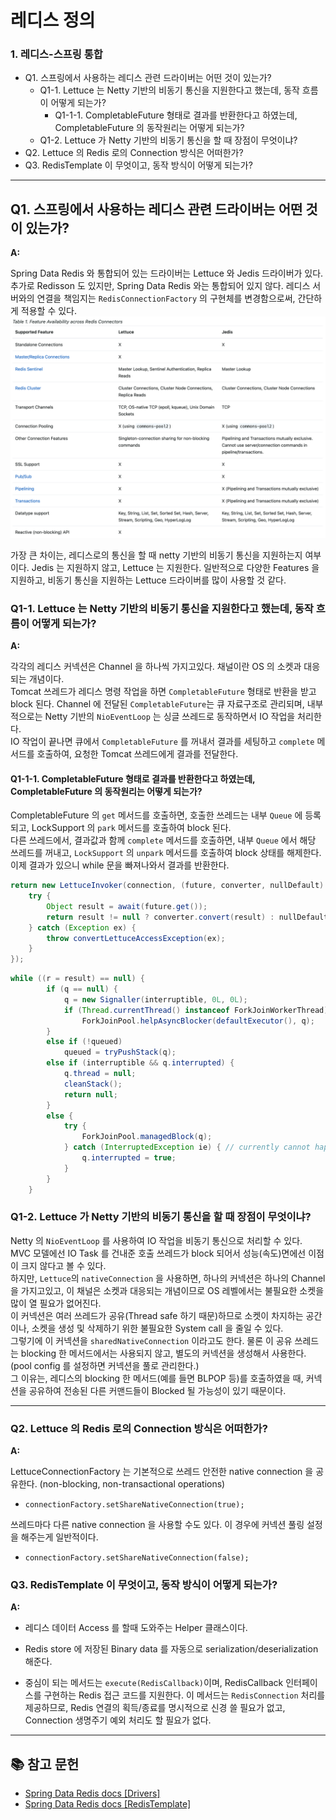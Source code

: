 # 레디스 정의

### 1. 레디스-스프링 통합

- Q1. 스프링에서 사용하는 레디스 관련 드라이버는 어떤 것이 있는가?
  - Q1-1. Lettuce 는 Netty 기반의 비동기 통신을 지원한다고 했는데, 동작 흐름이 어떻게 되는가?
    - Q1-1-1. CompletableFuture 형태로 결과를 반환한다고 하였는데, CompletableFuture 의 동작원리는 어떻게 되는가?
  - Q1-2. Lettuce 가 Netty 기반의 비동기 통신을 할 때 장점이 무엇이냐?
- Q2. Lettuce 의 Redis 로의 Connection 방식은 어떠한가?
- Q3. RedisTemplate 이 무엇이고, 동작 방식이 어떻게 되는가?

---

## Q1. 스프링에서 사용하는 레디스 관련 드라이버는 어떤 것이 있는가?

**A:**

Spring Data Redis 와 통합되어 있는 드라이버는 Lettuce 와 Jedis 드라이버가 있다.
추가로 Redisson 도 있지만, Spring Data Redis 와는 통합되어 있지 않다.
레디스 서버와의 연결을 책임지는 `RedisConnectionFactory` 의 구현체를 변경함으로써, 간단하게 적용할 수 있다.
![driver-features](/src/main/resources/_01_definition/driver_features.png)

가장 큰 차이는, 레디스로의 통신을 할 때 netty 기반의 비동기 통신을 지원하는지 여부이다.
Jedis 는 지원하지 않고, Lettuce 는 지원한다.
일반적으로 다양한 Features 을 지원하고, 비동기 통신을 지원하는 Lettuce 드라이버를 많이 사용할 것 같다.

### Q1-1. Lettuce 는 Netty 기반의 비동기 통신을 지원한다고 했는데, 동작 흐름이 어떻게 되는가? 

**A:**

각각의 레디스 커넥션은 Channel 을 하나씩 가지고있다. 채널이란 OS 의 소켓과 대응되는 개념이다.  
Tomcat 쓰레드가 레디스 명령 작업을 하면 `CompletableFuture` 형태로 반환을 받고 block 된다. Channel 에 전달된 `CompletableFuture`는 큐 자료구조로 관리되며, 내부적으로는 Netty 기반의 `NioEventLoop` 는 싱글 쓰레드로 동작하면서 IO 작업을 처리한다.  
IO 작업이 끝나면 큐에서 `CompletableFuture` 를 꺼내서 결과를 세팅하고 `complete` 메서드를 호출하여, 요청한 Tomcat 쓰레드에게 결과를 전달한다.

#### Q1-1-1. CompletableFuture 형태로 결과를 반환한다고 하였는데, CompletableFuture 의 동작원리는 어떻게 되는가?
CompletableFuture 의 `get` 메서드를 호출하면, 호출한 쓰레드는 내부 `Queue` 에 등록되고, LockSupport 의 `park` 메서드를 호출하여 block 된다.  
다른 쓰레드에서, 결과값과 함께 `complete` 메서드를 호출하면, 내부 `Queue` 에서 해당 쓰레드를 꺼내고, `LockSupport` 의 `unpark` 메서드를 호출하여 block 상태를 해제한다.
이제 결과가 있으니 while 문을 빠져나와서 결과를 반환한다.
``` java
return new LettuceInvoker(connection, (future, converter, nullDefault) -> {
	try {
		Object result = await(future.get());
		return result != null ? converter.convert(result) : nullDefault.get();
	} catch (Exception ex) {
		throw convertLettuceAccessException(ex);
	}
});
```

``` java
while ((r = result) == null) {
        if (q == null) {
            q = new Signaller(interruptible, 0L, 0L);
            if (Thread.currentThread() instanceof ForkJoinWorkerThread)
                ForkJoinPool.helpAsyncBlocker(defaultExecutor(), q);
        }
        else if (!queued)
            queued = tryPushStack(q);
        else if (interruptible && q.interrupted) {
            q.thread = null;
            cleanStack();
            return null;
        }
        else {
            try {
                ForkJoinPool.managedBlock(q);
            } catch (InterruptedException ie) { // currently cannot happen
                q.interrupted = true;
            }
        }
    }
```

### Q1-2. Lettuce 가 Netty 기반의 비동기 통신을 할 때 장점이 무엇이냐?
Netty 의 `NioEventLoop` 를 사용하여 IO 작업을 비동기 통신으로 처리할 수 있다.  
MVC 모델에선 IO Task 를 건내준 호출 쓰레드가 block 되어서 성능(속도)면에선 이점이 크지 않다고 볼 수 있다.  
하지만, `Lettuce`의 `nativeConnection` 을 사용하면, 하나의 커넥션은 하나의 Channel 을 가지고있고, 이 채널은 소켓과 대응되는 개념이므로 OS 레벨에서는 불필요한 소켓을 많이 열 필요가 없어진다.  
이 커넥션은 여러 쓰레드가 공유(Thread safe 하기 때문)하므로 소켓이 차지하는 공간이나, 소켓을 생성 및 삭제하기 위한 불필요한 System call 을 줄일 수 있다.  
그렇기에 이 커넥션을 `sharedNativeConnection` 이라고도 한다.
물론 이 공유 쓰레드는 blocking 한 메서드에서는 사용되지 않고, 별도의 커넥션을 생성해서 사용한다. (pool config 를 설정하면 커넥션을 풀로 관리한다.)  
그 이유는, 레디스의 blocking 한 메서드(예를 들면 BLPOP 등)를 호출하였을 때, 커넥션을 공유하여 전송된 다른 커맨드들이 Blocked 될 가능성이 있기 때문이다.

---

### Q2. Lettuce 의 Redis 로의 Connection 방식은 어떠한가?

**A:**

LettuceConnectionFactory 는 기본적으로 쓰레드 안전한 native connection 을 공유한다. (non-blocking, non-transactional operations)

- `connectionFactory.setShareNativeConnection(true);`

쓰레드마다 다른 native connection 을 사용할 수도 있다. 이 경우에 커넥션 풀링 설정을 해주는게 일반적이다.

- `connectionFactory.setShareNativeConnection(false);`

### Q3. RedisTemplate 이 무엇이고, 동작 방식이 어떻게 되는가?

**A:**

- 레디스 데이터 Access 를 할때 도와주는 Helper 클래스이다.
- Redis store 에 저장된 Binary data 를 자동으로 serialization/deserialization 해준다.

- 중심이 되는 메서드는 `execute(RedisCallback)`이며, RedisCallback 인터페이스를 구현하는 Redis 접근 코드를 지원한다.
  이 메서드는 `RedisConnection` 처리를 제공하므로, Redis 연결의 획득/종료를 명시적으로 신경 쓸 필요가 없고, Connection 생명주기 예외 처리도 할 필요가 없다.



---

## 📚 참고 문헌

- [Spring Data Redis docs [Drivers]](https://docs.spring.io/spring-data/redis/reference/redis/drivers.html)
- [Spring Data Redis docs [RedisTemplate]](https://docs.spring.io/spring-data/redis/reference/redis/template.html)